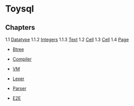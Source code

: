 # Toysql

## Chapters

1.1 [Datatype](/datatypes)
  1.1.2 [Integers](/integers)
  1.1.3 [Text](/text)
1.2 [Cell](/cell)
1.3 [Cell](/cell)
1.4 [Page](/page)

* [Btree](/btree)
* [Compiler](/compiler)
* [VM](/vm)

* [Lexer](/lexer)
* [Parser](/parser)
* [E2E](/e2e)
